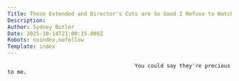 ```yaml
---
Title: These Extended and Director's Cuts are So Good I Refuse to Watch the Originals
Description: 
Author: Sydney Butler
Date: 2025-10-14T21:00:15.000Z
Robots: noindex,nofollow
Template: index
---
```


                                            You could say they're precious to me.
                                        
